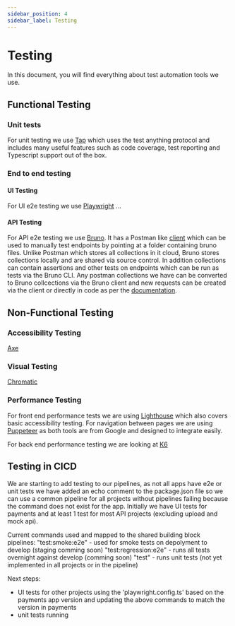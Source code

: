 ```yaml
---
sidebar_position: 4
sidebar_label: Testing
---
```


# Testing

In this document, you will find everything about test automation tools we use.

## Functional Testing

### Unit tests

For unit testing we use [Tap](https://node-tap.org/) which uses the test anything protocol and includes many useful features such as code coverage, test reporting and Typescript support out of the box.

### End to end testing

#### UI Testing

For UI e2e testing we use [Playwright](https://playwright.dev/) ...

#### API Testing

For API e2e testing we use [Bruno](https://www.usebruno.com/). It has a Postman like [client](https://www.usebruno.com/downloads) which can be used to manually test endpoints by pointing at a folder containing bruno files. Unlike Postman which stores all collections in it cloud, Bruno stores collections locally and are shared via source control. In addition collections can contain assertions and other tests on endpoints which can be run as tests via the Bruno CLI. Any postman collections we have can be converted to Bruno collcections via the Bruno client and new requests can be created via the client or directly in code as per the [documentation](https://docs.usebruno.com/).

## Non-Functional Testing

### Accessibility Testing

[Axe](https://www.deque.com/axe/)

### Visual Testing

[Chromatic](https://www.chromatic.com/) 

### Performance Testing

For front end performance tests we are using [Lighthouse](https://developer.chrome.com/docs/lighthouse/overview) which also covers basic accessibility testing. For navigation between pages we are using [Puppeteer](https://pptr.dev/) as both tools are from Google and designed to integrate easily.

For back end performance testing we are looking at [K6](https://k6.io/)

## Testing in CICD

We are starting to add testing to our pipelines, as not all apps have e2e or unit tests we have added an echo comment to the package.json file so we can use a common pipeline for all projects without pipelines failing because the command does not exist for the app. Initially we have UI tests for payments and at least 1 test for most API projects (excluding upload and mock api).

Current commands used and mapped to the shared building block pipelines:
"test:smoke:e2e" - used for smoke tests on depolyment to develop (staging comming soon) 
"test:regression:e2e" - runs all tests overnight against develop (comming soon)
"test" - runs unit tests (not yet implemented in all projects or in the pipeline)

Next steps:
- UI tests for other projects using the 'playwright.config.ts' based on the payments app version and updating the above commands to match the version in payments
- unit tests running